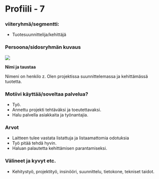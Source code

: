 # Profiili - 7



### viiteryhmä/segmentti:

* Tuotesuunnittelija/kehittäjä

### Persoona/sidosryhmän kuvaus

![](https://student.labranet.jamk.fi/~M3268/Ohjelmistosuunnittelu/Developer.JPG)


**Nimi ja taustaa**

Nimeni on henkilo z. Olen projektissa suunnittelemassa ja kehittämässä tuotetta.

### Motiivi käyttää/soveltaa palvelua? 

* Työ.
* Annettu projekti tehtäväksi ja toeutettavaksi.
* Halu palvella asiakkaita ja työnantajia.

### Arvot  

* Laitteen tulee vastata listattuja ja listaamattomia odotuksia
* Työ pitää tehdä hyvin.
* Haluan palautetta kehittämisen parantamiseksi.


### Välineet ja kyvyt etc.

* Kehitystyö, projektityö, insinööri, suunnittelu, tietokone, tekniset taidot.